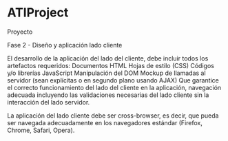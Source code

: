 ATIProject
==========

Proyecto

Fase 2 - Diseño y aplicación lado cliente

El desarrollo de la aplicación del lado del cliente, debe incluir todos los artefactos requeridos:
Documentos HTML
Hojas de estilo (CSS)
Códigos y/o librerías JavaScript
Manipulación del DOM
Mockup de llamadas al servidor (sean explícitas o en segundo plano usando AJAX)
Que garantice el correcto funcionamiento del lado del cliente en la aplicación, navegación adecuada incluyendo las validaciones necesarias del lado cliente sin la interacción del lado servidor.

La aplicación del lado cliente debe ser cross-browser, es decir, que pueda ser navegada adecuadamente en los navegadores estándar (Firefox, Chrome, Safari, Opera).
